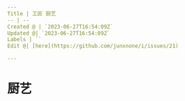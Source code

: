 ```yaml
---
Title | 工匠 厨艺
-- | --
Created @ | `2023-06-27T16:54:09Z`
Updated @| `2023-06-27T16:54:09Z`
Labels | ``
Edit @| [here](https://github.com/junxnone/i/issues/21)

---
```

# 厨艺

